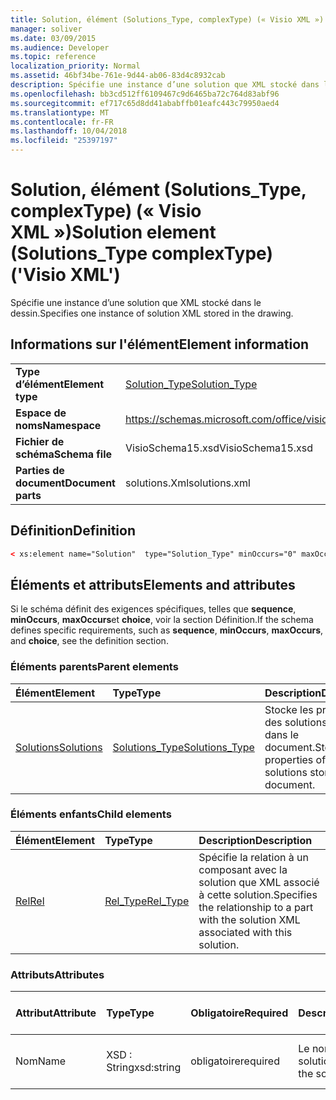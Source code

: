 ```yaml
---
title: Solution, élément (Solutions_Type, complexType) (« Visio XML »)
manager: soliver
ms.date: 03/09/2015
ms.audience: Developer
ms.topic: reference
localization_priority: Normal
ms.assetid: 46bf34be-761e-9d44-ab06-83d4c8932cab
description: Spécifie une instance d’une solution que XML stocké dans le dessin.
ms.openlocfilehash: bb3cd512ff6109467c9d6465ba72c764d83abf96
ms.sourcegitcommit: ef717c65d8dd41ababffb01eafc443c79950aed4
ms.translationtype: MT
ms.contentlocale: fr-FR
ms.lasthandoff: 10/04/2018
ms.locfileid: "25397197"
---
```

# <a name="solution-element-solutionstype-complextype-visio-xml"></a><span data-ttu-id="4ae5e-103">Solution, élément (Solutions_Type, complexType) (« Visio XML »)</span><span class="sxs-lookup"><span data-stu-id="4ae5e-103">Solution element (Solutions_Type complexType) ('Visio XML')</span></span>

<span data-ttu-id="4ae5e-104">Spécifie une instance d’une solution que XML stocké dans le dessin.</span><span class="sxs-lookup"><span data-stu-id="4ae5e-104">Specifies one instance of solution XML stored in the drawing.</span></span>
  
## <a name="element-information"></a><span data-ttu-id="4ae5e-105">Informations sur l'élément</span><span class="sxs-lookup"><span data-stu-id="4ae5e-105">Element information</span></span>

|||
|:-----|:-----|
|<span data-ttu-id="4ae5e-106">**Type d’élément**</span><span class="sxs-lookup"><span data-stu-id="4ae5e-106">**Element type**</span></span> <br/> |[<span data-ttu-id="4ae5e-107">Solution_Type</span><span class="sxs-lookup"><span data-stu-id="4ae5e-107">Solution_Type</span></span>](solution_type-complextypevisio-xml.md) <br/> |
|<span data-ttu-id="4ae5e-108">**Espace de noms**</span><span class="sxs-lookup"><span data-stu-id="4ae5e-108">**Namespace**</span></span> <br/> |https://schemas.microsoft.com/office/visio/2012/main  <br/> |
|<span data-ttu-id="4ae5e-109">**Fichier de schéma**</span><span class="sxs-lookup"><span data-stu-id="4ae5e-109">**Schema file**</span></span> <br/> |<span data-ttu-id="4ae5e-110">VisioSchema15.xsd</span><span class="sxs-lookup"><span data-stu-id="4ae5e-110">VisioSchema15.xsd</span></span>  <br/> |
|<span data-ttu-id="4ae5e-111">**Parties de document**</span><span class="sxs-lookup"><span data-stu-id="4ae5e-111">**Document parts**</span></span> <br/> |<span data-ttu-id="4ae5e-112">solutions.Xml</span><span class="sxs-lookup"><span data-stu-id="4ae5e-112">solutions.xml</span></span>  <br/> |
   
## <a name="definition"></a><span data-ttu-id="4ae5e-113">Définition</span><span class="sxs-lookup"><span data-stu-id="4ae5e-113">Definition</span></span>

```XML
< xs:element name="Solution"  type="Solution_Type" minOccurs="0" maxOccurs="unbounded" ></xs:element >
```

## <a name="elements-and-attributes"></a><span data-ttu-id="4ae5e-114">Éléments et attributs</span><span class="sxs-lookup"><span data-stu-id="4ae5e-114">Elements and attributes</span></span>

<span data-ttu-id="4ae5e-115">Si le schéma définit des exigences spécifiques, telles que **sequence**, **minOccurs**, **maxOccurs**et **choice**, voir la section Définition.</span><span class="sxs-lookup"><span data-stu-id="4ae5e-115">If the schema defines specific requirements, such as **sequence**, **minOccurs**, **maxOccurs**, and **choice**, see the definition section.</span></span> 
  
### <a name="parent-elements"></a><span data-ttu-id="4ae5e-116">Éléments parents</span><span class="sxs-lookup"><span data-stu-id="4ae5e-116">Parent elements</span></span>

|<span data-ttu-id="4ae5e-117">**Élément**</span><span class="sxs-lookup"><span data-stu-id="4ae5e-117">**Element**</span></span>|<span data-ttu-id="4ae5e-118">**Type**</span><span class="sxs-lookup"><span data-stu-id="4ae5e-118">**Type**</span></span>|<span data-ttu-id="4ae5e-119">**Description**</span><span class="sxs-lookup"><span data-stu-id="4ae5e-119">**Description**</span></span>|
|:-----|:-----|:-----|
|[<span data-ttu-id="4ae5e-120">Solutions</span><span class="sxs-lookup"><span data-stu-id="4ae5e-120">Solutions</span></span>](solutions-elementvisio-xml.md) <br/> |[<span data-ttu-id="4ae5e-121">Solutions_Type</span><span class="sxs-lookup"><span data-stu-id="4ae5e-121">Solutions_Type</span></span>](solutions_type-complextypevisio-xml.md) <br/> |<span data-ttu-id="4ae5e-122">Stocke les propriétés des solutions stockées dans le document.</span><span class="sxs-lookup"><span data-stu-id="4ae5e-122">Stores the properties of the solutions stored in the document.</span></span>  <br/> |
   
### <a name="child-elements"></a><span data-ttu-id="4ae5e-123">Éléments enfants</span><span class="sxs-lookup"><span data-stu-id="4ae5e-123">Child elements</span></span>

|<span data-ttu-id="4ae5e-124">**Élément**</span><span class="sxs-lookup"><span data-stu-id="4ae5e-124">**Element**</span></span>|<span data-ttu-id="4ae5e-125">**Type**</span><span class="sxs-lookup"><span data-stu-id="4ae5e-125">**Type**</span></span>|<span data-ttu-id="4ae5e-126">**Description**</span><span class="sxs-lookup"><span data-stu-id="4ae5e-126">**Description**</span></span>|
|:-----|:-----|:-----|
|[<span data-ttu-id="4ae5e-127">Rel</span><span class="sxs-lookup"><span data-stu-id="4ae5e-127">Rel</span></span>](rel-element-solution_type-complextypevisio-xml.md) <br/> |[<span data-ttu-id="4ae5e-128">Rel_Type</span><span class="sxs-lookup"><span data-stu-id="4ae5e-128">Rel_Type</span></span>](rel_type-complextypevisio-xml.md) <br/> |<span data-ttu-id="4ae5e-129">Spécifie la relation à un composant avec la solution que XML associé à cette solution.</span><span class="sxs-lookup"><span data-stu-id="4ae5e-129">Specifies the relationship to a part with the solution XML associated with this solution.</span></span>  <br/> |
   
### <a name="attributes"></a><span data-ttu-id="4ae5e-130">Attributs</span><span class="sxs-lookup"><span data-stu-id="4ae5e-130">Attributes</span></span>

|<span data-ttu-id="4ae5e-131">**Attribut**</span><span class="sxs-lookup"><span data-stu-id="4ae5e-131">**Attribute**</span></span>|<span data-ttu-id="4ae5e-132">**Type**</span><span class="sxs-lookup"><span data-stu-id="4ae5e-132">**Type**</span></span>|<span data-ttu-id="4ae5e-133">**Obligatoire**</span><span class="sxs-lookup"><span data-stu-id="4ae5e-133">**Required**</span></span>|<span data-ttu-id="4ae5e-134">**Description**</span><span class="sxs-lookup"><span data-stu-id="4ae5e-134">**Description**</span></span>|<span data-ttu-id="4ae5e-135">**Valeurs possibles**</span><span class="sxs-lookup"><span data-stu-id="4ae5e-135">**Possible values**</span></span>|
|:-----|:-----|:-----|:-----|:-----|
|<span data-ttu-id="4ae5e-136">Nom</span><span class="sxs-lookup"><span data-stu-id="4ae5e-136">Name</span></span>  <br/> |<span data-ttu-id="4ae5e-137">XSD : String</span><span class="sxs-lookup"><span data-stu-id="4ae5e-137">xsd:string</span></span>  <br/> |<span data-ttu-id="4ae5e-138">obligatoire</span><span class="sxs-lookup"><span data-stu-id="4ae5e-138">required</span></span>  <br/> |<span data-ttu-id="4ae5e-139">Le nom de la solution.</span><span class="sxs-lookup"><span data-stu-id="4ae5e-139">The name of the solution.</span></span>  <br/> |<span data-ttu-id="4ae5e-140">Valeurs du type xsd : String.</span><span class="sxs-lookup"><span data-stu-id="4ae5e-140">Values of the xsd:string type.</span></span>  <br/> |
   

